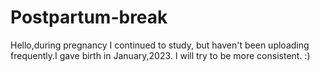 # Postpartum-break
Hello,during pregnancy I continued to study, but haven't been uploading frequently.I gave birth in January,2023. I will try to be more consistent. :)
